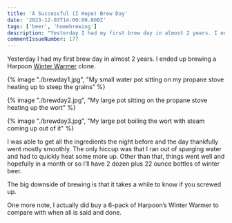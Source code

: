 ```yaml
---
title: 'A Successful (I Hope) Brew Day'
date: '2023-12-03T14:00:00.000Z'
tags: ['beer', 'homebrewing']
description: "Yesterday I had my first brew day in almost 2 years. I ended up brewing a Harpoon Winter Warmer clone."
commentIssueNumber: 177
---
```


Yesterday I had my first brew day in almost 2 years. I ended up brewing a Harpoon [Winter Warmer](https://www.harpoonbrewery.com/beer/winter-warmer/) clone.

{% image "./brewday1.jpg", "My small water pot sitting on my propane stove heating up to steep the grains" %}

{% image "./brewday2.jpg", "My large pot sitting on the propane stove heating up the wort" %}

{% image "./brewday3.jpg", "My large pot boiling the wort with steam coming up out of it" %}

I was able to get all the ingredients the night before and the day thankfully went mostly smoothly. The only hiccup was that I ran out of sparging water and had to quickly heat some more up. Other than that, things went well and hopefully in a month or so I’ll have 2 dozen plus 22 ounce bottles of winter beer.

The big downside of brewing is that it takes a while to know if you screwed up.

One more note, I actually did buy a 6-pack of Harpoon’s Winter Warmer to compare with when all is said and done.